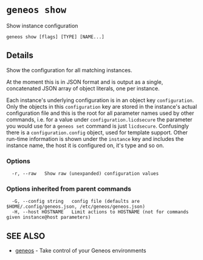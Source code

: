 # `geneos show`

Show instance configuration

```text
geneos show [flags] [TYPE] [NAME...]
```

## Details

Show the configuration for all matching instances.

At the moment this is in JSON format and is output as a single,
concatenated JSON array of object literals, one per instance.

Each instance's underlying configuration is in an object key
`configuration`. Only the objects in this `configuration` key are
stored in the instance's actual configuration file and this is the
root for all parameter names used by other commands, i.e. for a value
under `configuration.licdsecure` the parameter you would use for a
`geneos set` command is just `licdsecure`. Confusingly there is a
`configuration.config` object, used for template support. Other
run-time information is shown under the `instance` key and includes
the instance name, the host it is configured on, it's type and so on.

### Options

```text
  -r, --raw   Show raw (unexpanded) configuration values
```

### Options inherited from parent commands

```text
  -G, --config string   config file (defaults are $HOME/.config/geneos.json, /etc/geneos/geneos.json)
  -H, --host HOSTNAME   Limit actions to HOSTNAME (not for commands given instance@host parameters)
```

## SEE ALSO

* [geneos](geneos.md)	 - Take control of your Geneos environments
